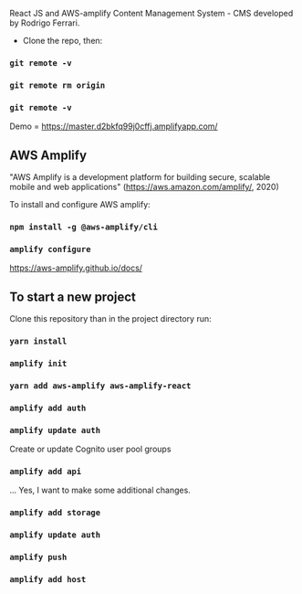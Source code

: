React JS and AWS-amplify Content Management System - CMS developed by Rodrigo Ferrari.

- Clone the repo, then:

### `git remote -v`

### `git remote rm origin`

### `git remote -v`

Demo = https://master.d2bkfq99j0cffj.amplifyapp.com/

## AWS Amplify

"AWS Amplify is a development platform for building secure, scalable mobile and web applications" (https://aws.amazon.com/amplify/, 2020)

To install and configure AWS amplify:

### `npm install -g @aws-amplify/cli`

### `amplify configure`

https://aws-amplify.github.io/docs/

## To start a new project

Clone this repository than in the project directory run:

### `yarn install`

### `amplify init`

### `yarn add aws-amplify aws-amplify-react`

### `amplify add auth`

### `amplify update auth`

Create or update Cognito user pool groups

### `amplify add api`

...
Yes, I want to make some additional changes.

### `amplify add storage`

### `amplify update auth`

### `amplify push`

### `amplify add host`
